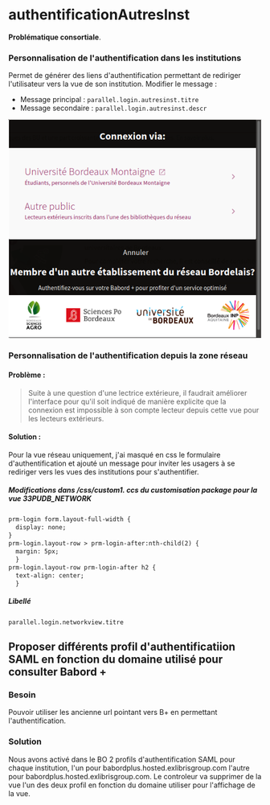# authentificationAutresInst
**Problématique consortiale**. 
### Personnalisation de l'authentification dans les institutions
Permet de générer des liens d'authentification permettant de rediriger l'utilisateur vers la vue de son institution.
Modifier le message :
 - Message principal : ```parallel.login.autresinst.titre```
 - Message secondaire : ```parallel.login.autresinst.descr```

![Ecran d'authentification](auth.png)

### Personnalisation de l'authentification depuis la zone réseau
#### Problème :
> Suite à une question d'une lectrice extérieure, il faudrait améliorer l'interface pour qu'il soit indiqué de manière explicite que la connexion est impossible à son compte lecteur depuis cette vue pour les lecteurs extérieurs. 

#### Solution :
Pour la vue réseau uniquement, j'ai masqué en css le formulaire d'authentification et ajouté un message pour inviter les usagers à se rediriger vers les vues des institutions pour s'authentifier.

##### Modifications dans /css/custom1. ccs du customisation package pour la vue 33PUDB_NETWORK
```/* Vue réseau Masquage du formualire d'authentification pour redirger les lecteurs vers les vues des institutions */
prm-login form.layout-full-width {
  display: none;
}
prm-login.layout-row > prm-login-after:nth-child(2) {
  margin: 5px;
  }
prm-login.layout-row prm-login-after h2 {
  text-align: center;
  }
```
##### Libellé
```parallel.login.networkview.titre```

## Proposer différents profil d'authentificatiion SAML en fonction du domaine utilisé pour consulter Babord +
### Besoin
Pouvoir utiliser les ancienne url pointant vers B+ en permettant l'authentification.
### Solution
Nous avons activé dans le BO 2 profils d'authentification SAML pour chaque institution, l'un pour babordplus.hosted.exlibrisgroup.com l'autre pour babordplus.hosted.exlibrisgroup.com. Le controleur va supprimer de la vue l'un des deux profil en fonction du domaine utiliser pour l'affichage de la vue.


